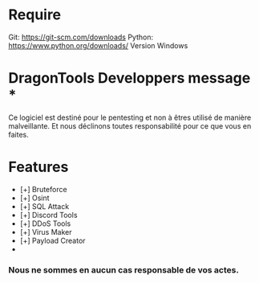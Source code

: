 # Require
Git: https://git-scm.com/downloads Python: 
https://www.python.org/downloads/ Version Windows
# DragonTools Developpers message *
Ce logiciel est destiné pour le pentesting et non à êtres utilisé de manière malveillante. Et nous déclinons toutes responsabilité pour ce que vous en faites. 

# Features
* [+] Bruteforce
* [+] Osint
* [+] SQL Attack
* [+] Discord Tools
* [+] DDoS Tools
* [+] Virus Maker
* [+] Payload Creator
* 
### Nous ne sommes en aucun cas responsable de vos actes.
